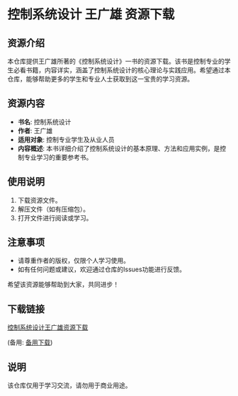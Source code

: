 # 控制系统设计 王广雄 资源下载

## 资源介绍

本仓库提供王广雄所著的《控制系统设计》一书的资源下载。该书是控制专业的学生必看书籍，内容详实，涵盖了控制系统设计的核心理论与实践应用。希望通过本仓库，能够帮助更多的学生和专业人士获取到这一宝贵的学习资源。

## 资源内容

- **书名**: 控制系统设计
- **作者**: 王广雄
- **适用对象**: 控制专业学生及从业人员
- **内容概述**: 本书详细介绍了控制系统设计的基本原理、方法和应用实例，是控制专业学习的重要参考书。

## 使用说明

1. 下载资源文件。
2. 解压文件（如有压缩包）。
3. 打开文件进行阅读或学习。

## 注意事项

- 请尊重作者的版权，仅限个人学习使用。
- 如有任何问题或建议，欢迎通过仓库的Issues功能进行反馈。

希望该资源能够帮助到大家，共同进步！

## 下载链接
[控制系统设计王广雄资源下载](https://pan.quark.cn/s/244c1c12c535) 

(备用: [备用下载](https://pan.baidu.com/s/1w8y8GD7y2X_xCyPUev_nkQ?pwd=1234))

## 说明

该仓库仅用于学习交流，请勿用于商业用途。
